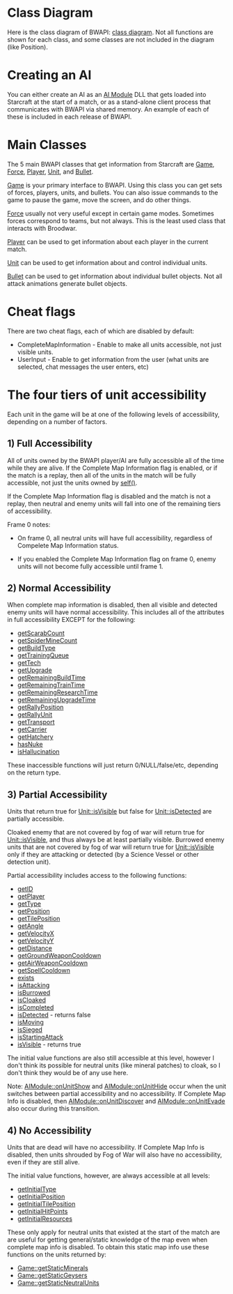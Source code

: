 # Class Diagram #

Here is the class diagram of BWAPI: [class diagram](http://i.imgur.com/lppnE.png). Not all functions are shown for each class, and some classes are not included in the diagram (like Position).

# Creating an AI #

You can either create an AI as an [AI Module](AIModule.md) DLL that gets loaded into Starcraft at the start of a match, or as a stand-alone client process that communicates with BWAPI via shared memory. An example of each of these is included in each release of BWAPI.

# Main Classes #

The 5 main BWAPI classes that get information from Starcraft are [Game](Game.md), [Force](Force.md), [Player](Player.md), [Unit](Unit.md), and [Bullet](Bullet.md).

[Game](Game.md) is your primary interface to BWAPI. Using this class you can get sets of forces, players, units, and bullets. You can also issue commands to the game to pause the game, move the screen, and do other things.

[Force](Force.md) usually not very useful except in certain game modes. Sometimes forces correspond to teams, but not always. This is the least used class that interacts with Broodwar.

[Player](Player.md) can be used to get information about each player in the current match.

[Unit](Unit.md) can be used to get information about and control individual units.

[Bullet](Bullet.md) can be used to get information about individual bullet objects. Not all attack animations generate bullet objects.

# Cheat flags #

There are two cheat flags, each of which are disabled by default:

  * CompleteMapInformation - Enable to make all units accessible, not just visible units.
  * UserInput - Enable to get information from the user (what units are selected, chat messages the user enters, etc)

# The four tiers of unit accessibility #

Each unit in the game will be at one of the following levels of accessibility, depending on a number of factors.

## 1) Full Accessibility ##

All of units owned by the BWAPI player/AI are fully accessible all of the time while they are alive. If the Complete Map Information flag is enabled, or if the match is a replay, then all of the units in the match will be fully accessible, not just the units owned by [self()](Game#self.md).

If the Complete Map Information flag is disabled and the match is not a replay, then neutral and enemy units will fall into one of the remaining tiers of accessibility.

Frame 0 notes:

  * On frame 0, all neutral units will have full accessibility, regardless of Compelete Map Information status.

  * If you enabled the Complete Map Information flag on frame 0, enemy units will not become fully accessible until frame 1.

## 2) Normal Accessibility ##

When complete map information is disabled, then all visible and detected enemy units will have normal accessibility. This includes all of the attributes in full accessibility EXCEPT for the following:

  * [getScarabCount](Unit#getScarabCount.md)
  * [getSpiderMineCount](Unit#getSpiderMineCount.md)
  * [getBuildType](Unit#getBuildType.md)
  * [getTrainingQueue](Unit#getTrainingQueue.md)
  * [getTech](Unit#getTech.md)
  * [getUpgrade](Unit#getUpgrade.md)
  * [getRemainingBuildTime](Unit#getRemainingBuildTime.md)
  * [getRemainingTrainTime](Unit#getRemainingTrainTime.md)
  * [getRemainingResearchTime](Unit#getRemainingResearchTime.md)
  * [getRemainingUpgradeTime](Unit#getRemainingUpgradeTime.md)
  * [getRallyPosition](Unit#getRallyPosition.md)
  * [getRallyUnit](Unit#getRallyUnit.md)
  * [getTransport](Unit#getTransport.md)
  * [getCarrier](Unit#getCarrier.md)
  * [getHatchery](Unit#getHatchery.md)
  * [hasNuke](Unit#hasNuke.md)
  * [isHallucination](Unit#isHallucination.md)

These inaccessible functions will just return 0/NULL/false/etc, depending on the return type.

## 3) Partial Accessibility ##

Units that return true for [Unit::isVisible](Unit#isVisible.md) but false for [Unit::isDetected](Unit#isDetected.md) are partially accessible.

Cloaked enemy that are not covered by fog of war will return true for [Unit::isVisible](Unit#isVisible.md), and thus always be at least partially visible. Burrowed enemy units that are not covered by fog of war will return true for [Unit::isVisible](Unit#isVisible.md) only if they are attacking or detected (by a Science Vessel or other detection unit).

Partial accessibility includes access to the following functions:
  * [getID](Unit#getID.md)
  * [getPlayer](Unit#getPlayer.md)
  * [getType](Unit#getType.md)
  * [getPosition](Unit#getPosition.md)
  * [getTilePosition](Unit#getTilePosition.md)
  * [getAngle](Unit#getAngle.md)
  * [getVelocityX](Unit#getVelocityX.md)
  * [getVelocityY](Unit#getVelocityY.md)
  * [getDistance](Unit#getDistance.md)
  * [getGroundWeaponCooldown](Unit#getGroundWeaponCooldown.md)
  * [getAirWeaponCooldown](Unit#getAirWeaponCooldown.md)
  * [getSpellCooldown](Unit#getSpellCooldown.md)
  * [exists](Unit#exists.md)
  * [isAttacking](Unit#isAttacking.md)
  * [isBurrowed](Unit#isBurrowed.md)
  * [isCloaked](Unit#isCloaked.md)
  * [isCompleted](Unit#isCompleted.md)
  * [isDetected](Unit#isDetected.md) - returns false
  * [isMoving](Unit#isMoving.md)
  * [isSieged](Unit#isSieged.md)
  * [isStartingAttack](Unit#isStartingAttack.md)
  * [isVisible](Unit#isVisible.md) - returns true

The initial value functions are also still accessible at this level, however I don't think its possible for neutral units (like mineral patches) to cloak, so I don't think they would be of any use here.

Note: [AIModule::onUnitShow](AIModule#onUnitShow.md) and [AIModule::onUnitHide](AIModule#onUnitHide.md) occur when the unit switches between partial accessibility and no accessibility. If Complete Map Info is disabled, then [AIModule::onUnitDiscover](AIModule#onUnitDiscover.md) and [AIModule::onUnitEvade](AIModule#onUnitEvade.md) also occur during this transition.

## 4) No Accessibility ##

Units that are dead will have no accessibility. If Complete Map Info is disabled, then units shrouded by Fog of War will also have no accessibility, even if they are still alive.

The initial value functions, however, are always accessible at all levels:
  * [getInitialType](Unit#getInitialType.md)
  * [getInitialPosition](Unit#getInitialPosition.md)
  * [getInitialTilePosition](Unit#getInitialTilePosition.md)
  * [getInitialHitPoints](Unit#getInitialHitPoints.md)
  * [getInitialResources](Unit#getInitialResources.md)

These only apply for neutral units that existed at the start of the match are are useful for getting general/static knowledge of the map even when complete map info is disabled. To obtain this static map info use these functions on the units returned by:
  * [Game::getStaticMinerals](Game#getStaticMinerals.md)
  * [Game::getStaticGeysers](Game#getStaticGeysers.md)
  * [Game::getStaticNeutralUnits](Game#getStaticNeutralUnits.md)